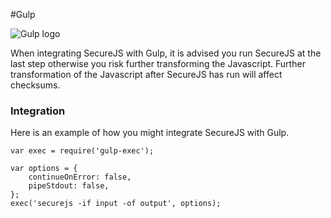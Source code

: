 #Gulp

![Gulp logo](https://raw.githubusercontent.com/gulpjs/artwork/master/gulp.png)

When integrating SecureJS with Gulp, it is advised you run SecureJS at the last step otherwise you risk further transforming the Javascript. Further transformation of the Javascript after SecureJS has run will affect checksums.

### Integration

Here is an example of how you might integrate SecureJS with Gulp.

```
var exec = require('gulp-exec');
 
var options = {
    continueOnError: false,
    pipeStdout: false,
};
exec('securejs -if input -of output', options);
```

